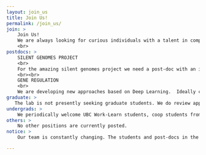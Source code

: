 ```yaml
---
layout: join_us
title: Join Us!
permalink: /join_us/
join: >
    Join Us!
    We are always looking for curious individuals with a talent in computing, genomics and gene regulation. Feel free to contact us to explore matching interests.  
    <br>
postdocs: >   
    SILENT GENOMES PROJECT
    <br>
    For the amazing silent genomes project we need a post-doc with an interest in equitable access to genome medicine. Creating resources in partnership with Canada's Indigenous communities that positively impact clinical genetics and empower choice.
    <br><br>
    GENE REGULATION
    <br>
    We are developing new approaches based on Deep Learning.  Ideally candidates will have experience with machine learning methods, but candidates with experience across the life sciences who have demonstrated a strong commitment to developing programming skills are encouraged to apply.
graduate: >
   The lab is not presently seeking graduate students. We do review applications and would consider exceptional candidates at anytime.  However, we do not currently anticipate taking on new students until 2023. When we do take on students, most pursue their training within the UBC Bioinformatics Graduate Program.
undergrads: >
    We periodically welcome UBC Work-Learn students, coop students from across Canada, and UBC or SFU students conducting undergraduate thesis studies.  
others: >
    No other positions are currently posted.  
notice: >
    Our team is constantly changing. The students and post-docs in the group have historically done well, with alumni working in both industry and academia. We take pride in teamwork and maintaining a positive research environment. Opportunities are always available for exceptional students and post-docs. Computer programming skills are essential—we work in a linux environment and develop our own software (primarily in Python).

---
```

<!-- "Post last updated" should be fixed on join_us.html*/-->